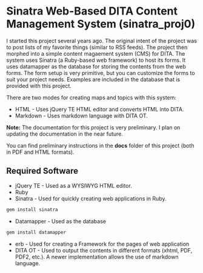 # Sinatra Web-Based DITA Content Management System (sinatra_proj0)

I started this project several years ago. The original intent of the project was to post lists of my favorite things (similar to RSS feeds). The project then morphed into a simple content magaement system (CMS) for DITA. The system uses Sinatra (a Ruby-based web framework) to host its forms. It uses datamapper as the database for storing the contents from the web forms. The form setup is very primitive, but you can customize the forms to suit your project needs. Examples are included in the database that is provided with this project.

There are two modes for creating maps and topics with this system:
- HTML - Uses jQuery TE HTML editor and converts HTML into DITA.
- Markdown - Uses markdown language with DITA OT.

**Note:** The documentation for this project is very preliminary. I plan on updating the documentation in the near future.

You can find preliminary instructions in the **docs** folder of this project (both in PDF and HTML formats).

## Required Software

- jQuery TE - Used as a WYSIWYG HTML editor.
- Ruby
- Sinatra - Used for quickly creating web applications in Ruby.
``` Ruby
gem install sinatra
```
- Datamapper - Used as the database
``` Ruby
gem install datamapper
```
- erb - Used for creating a Framework for the pages of web application
- DITA OT - Used to output the contents in different formats (xhtml, PDF, PDF2, etc.). A newer implementation allows the use of markdown language.
